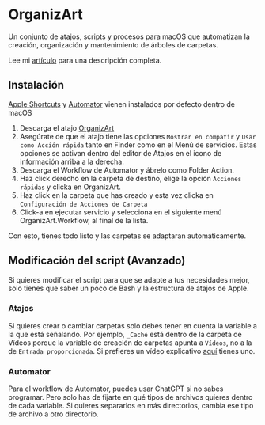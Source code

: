 # OrganizArt
Un conjunto de atajos, scripts y procesos para macOS que automatizan la creación, organización y mantenimiento de árboles de carpetas. 

Lee mi [artículo](https://castro.eus/expriments/organizart) para una descripción completa.

## Instalación 

[Apple Shortcuts](https://support.apple.com/es-es/guide/shortcuts/welcome/ios) y [Automator](https://support.apple.com/es-es/guide/automator/welcome/mac) vienen instalados por defecto dentro de macOS

1. Descarga el atajo [OrganizArt](https://www.icloud.com/shortcuts/e6f3f9f2ccaf4e80a7354e7742ebcc30)
2. Asegúrate de que el atajo tiene las opciones `Mostrar en compatir` y `Usar como Acción rápida` tanto en Finder como en el Menú de servicios. Estas opciones se activan dentro del editor de Atajos en el icono de información arriba a la derecha. 
3. Descarga el Workflow de Automator y ábrelo como Folder Action. 
4. Haz click derecho en la carpeta de destino, elige la opción `Acciones rápidas` y clicka en OrganizArt.
5. Haz click en la carpeta que has creado y esta vez clicka en `Configuración de Acciones de Carpeta`
6. Click-a en ejecutar servicio y selecciona en el siguiente menú OrganizArt.Workflow, al final de la lista.

Con esto, tienes todo listo y las carpetas se adaptaran automáticamente.

## Modificación del script (Avanzado)

Si quieres modificar el script para que se adapte a tus necesidades mejor, solo tienes que saber un poco de Bash y la estructura de atajos de Apple.

### Atajos 

Si quieres crear o cambiar carpetas solo debes tener en cuenta la variable a la que está señalando. Por ejemplo, `_Caché` está dentro de la carpeta de Vídeos porque la variable de creación de carpetas apunta a `Vídeos`, no a la de `Entrada proporcionada`. Si prefieres un vídeo explicativo [aquí](https://www.youtube.com/watch?v=L12y1jUlKfo&t=54s) tienes uno. 

### Automator 

Para el workflow de Automator, puedes usar ChatGPT si no sabes programar. Pero solo has de fijarte en qué tipos de archivos quieres dentro de cada variable. Si quieres separarlos en más directorios, cambia ese tipo de archivo a otro directorio.







